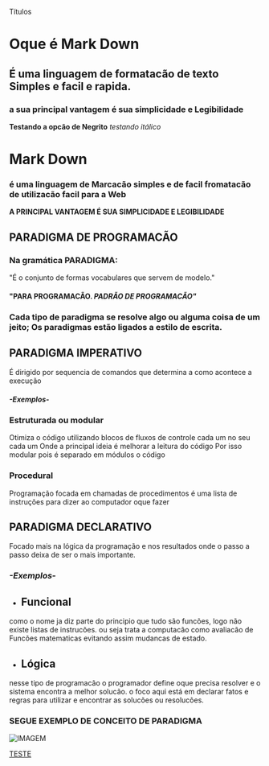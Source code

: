 Títulos

# Oque é Mark Down
## É uma linguagem de formatacão de texto Simples e facil e rapida.
### a sua principal vantagem é sua simplicidade e Legibilidade

**Testando a opcão de Negrito**
*testando itálico*

# Mark Down
### é uma linguagem de Marcacão simples e de facil fromatacão de utilizacão facil para a Web

**A PRINCIPAL VANTAGEM É SUA SIMPLICIDADE E LEGIBILIDADE**

## PARADIGMA DE PROGRAMACÃO  
### Na gramática **PARADIGMA:** 
"É o conjunto de formas vocabulares que servem de modelo."
#### "PARA PROGRAMACÃO.  _PADRÃO DE PROGRAMACÃO"_

### Cada tipo de paradigma se resolve algo ou alguma coisa de um jeito; Os paradigmas estão ligados a estilo de escrita.

## PARADIGMA IMPERATIVO
 É dirigido por sequencia de comandos que determina a como acontece a execução

 #### *-Exemplos-*

 ### Estruturada ou modular
 Otimiza o código utilizando blocos de fluxos de controle cada um no seu cada um
 Onde a principal ideia é melhorar a leitura do código
 Por isso modular pois é separado em módulos o código
 
### Procedural
 Programação focada em chamadas de procedimentos é uma lista de instruções para dizer ao computador oque fazer 

## PARADIGMA DECLARATIVO
 Focado mais na lógica da programação e nos resultados onde o passo a passo deixa de ser o mais importante.

### *-Exemplos-*

- ## Funcional
como o nome ja diz parte do principio que tudo são funcões, logo não existe listas de instrucões.
ou seja trata a computacão como avaliacão de Funcões matematicas evitando assim mudancas de estado.

- ## Lógica
nesse tipo de programacão o programador define oque precisa resolver e o sistema encontra a melhor solucão. o foco aqui está em declarar fatos e regras para utilizar e encontrar as solucões ou resolucões.

### **SEGUE EXEMPLO DE CONCEITO DE PARADIGMA**
![IMAGEM]([text](https://photos.google.com/photo/AF1QipOAbsrd96MBzSSyqd_v7_WgryO-_jjYrIrXeIbR))

[TESTE][def]

[def]: https://photos.google.com/photo/AF1QipOAbsrd96MBzSSyqd_v7_WgryO-_jjYrIrXeIbR

